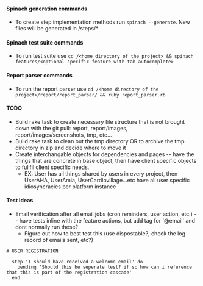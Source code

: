 #### Spinach generation commands

- To create step implementation methods run ```spinach --generate```.  New files will be generated in /steps/*

#### Spinach test suite commands

- To run test suite use ```cd /<home directory of the project> && spinach features/<optional specific feature with tab autocomplete>```

#### Report parser commands

- To run the report parser use ```cd /<home directory of the project>/report/report_parser/ && ruby report_parser.rb```

#### TODO
- Build rake task to create necessary file structure that is not brought down with the git pull: report, report/images, report/images/screenshots, tmp, etc...
- Build rake task to clean out the tmp directory OR to archive the tmp directory in zip and decide where to move it
- Create interchangable objects for dependencies and pages -- have the things that are concrete in base object, then have client specific objects to fullfil client specific needs.
  - EX: User has all things shared by users in every project, then UserAHA, UserAmia, UserCardiovillage...etc have all user specific idiosyncracies per platform instance


#### Test ideas

* Email verification after all email jobs (cron reminders, user action, etc.) -- have tests inline with the feature actions, but add tag for '@email' and dont normally run these?
  - Figure out how to best test this (use dispostable?, check the log record of emails sent, etc?)

```
# USER REGISTRATION

  step 'I should have received a welcome email' do
    pending 'Should this be seperate test? if so how can i reference that this is part of the registration cascade'
  end

```